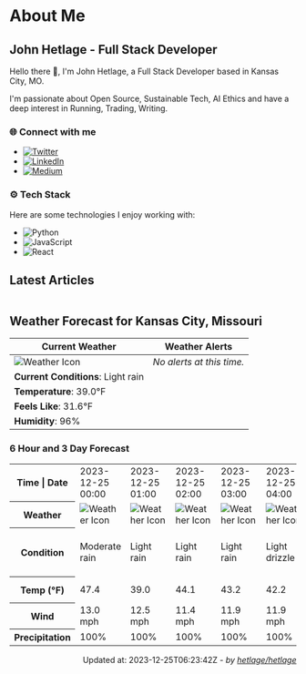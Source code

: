 # About Me

## John Hetlage - Full Stack Developer

Hello there 👋, I'm John Hetlage, a Full Stack Developer based in Kansas City, MO. 

I'm passionate about Open Source, Sustainable Tech, AI Ethics and have a deep interest in Running, Trading, Writing.

### 🌐 Connect with me
- [![Twitter](https://img.shields.io/badge/Twitter-1DA1F2?style=for-the-badge&logo=twitter&logoColor=white)](https://twitter.com/j_hetlage)
- [![LinkedIn](https://img.shields.io/badge/LinkedIn-0077B5?style=for-the-badge&logo=linkedin&logoColor=white)](https://linkedin.com/in/john-hetlage)
- [![Medium](https://img.shields.io/badge/Medium-12100E?style=for-the-badge&logo=medium&logoColor=white)](https://medium.com/@jhetlage)

### ⚙️ Tech Stack
Here are some technologies I enjoy working with:
- ![Python](https://img.shields.io/badge/-Python-05122A?style=flat&logo=Python)
- ![JavaScript](https://img.shields.io/badge/-JavaScript-05122A?style=flat&logo=JavaScript)
- ![React](https://img.shields.io/badge/-React-05122A?style=flat&logo=React)


## Latest Articles

<table>
  <tbody></tbody>
</table>


## Weather Forecast for Kansas City, Missouri

| **Current Weather** | **Weather Alerts** |
|---------------------|--------------------|
| ![Weather Icon](https://cdn.weatherapi.com/weather/64x64/night/296.png) |  _No alerts at this time._  |
| **Current Conditions**: Light rain |  | 
| **Temperature**: 39.0°F |  |
| **Feels Like**: 31.6°F |  |
| **Humidity**: 96% | |

### 6 Hour and 3 Day Forecast

<table>
  <tbody>  
    <tr><th>Time | Date</th><td>2023-12-25 00:00</td><td>2023-12-25 01:00</td><td>2023-12-25 02:00</td><td>2023-12-25 03:00</td><td>2023-12-25 04:00</td><td>2023-12-25 05:00</td><td>2023-12-25</td><td>2023-12-26</td><td>2023-12-27</td></tr>
    <tr><th>Weather</th><td><img src="https://cdn.weatherapi.com/weather/64x64/night/302.png" alt="Weather Icon"></td><td><img src="https://cdn.weatherapi.com/weather/64x64/night/296.png" alt="Weather Icon"></td><td><img src="https://cdn.weatherapi.com/weather/64x64/night/296.png" alt="Weather Icon"></td><td><img src="https://cdn.weatherapi.com/weather/64x64/night/296.png" alt="Weather Icon"></td><td><img src="https://cdn.weatherapi.com/weather/64x64/night/266.png" alt="Weather Icon"></td><td><img src="https://cdn.weatherapi.com/weather/64x64/night/266.png" alt="Weather Icon"></td>
    <td><img src="https://cdn.weatherapi.com/weather/64x64/day/302.png" alt="Weather Icons"</td><td><img src="https://cdn.weatherapi.com/weather/64x64/day/371.png" alt="Weather Icons"</td><td><img src="https://cdn.weatherapi.com/weather/64x64/day/329.png" alt="Weather Icons"</td></tr>
    <tr><th>Condition</th><td>Moderate rain</td><td>Light rain</td><td>Light rain</td><td>Light rain</td><td>Light drizzle</td><td>Light drizzle</td>
    <td>Moderate rain</td><td>Moderate or heavy snow showers</td><td>Patchy moderate snow</td></tr>
    <tr><th>Temp (°F)</th><td>47.4</td><td>39.0</td><td>44.1</td><td>43.2</td><td>42.2</td><td>41.2</td>
    <td>40.3° / 31.9°F</td><td>35.6° / 29.0°F</td><td>34.7° / 31.7°F</td></tr>
    <tr><th>Wind</th><td>13.0 mph</td><td>12.5 mph</td><td>11.4 mph</td><td>11.9 mph</td><td>11.9 mph</td><td>13.2 mph</td>
    <td>14.8 mph</td><td>15.7 mph</td><td>16.1 mph</td></tr>
    <tr><th>Precipitation</th><td>100%</td><td>100%</td><td>100%</td><td>100%</td><td>100%</td><td>100%</td>
    <td>96%</td><td>83%</td><td>79%</td></tr>
  </tbody>
</table>

<div align="right">

Updated at: 2023-12-25T06:23:42Z - *by [hetlage/hetlage](https://github.com/hetlage/hetlage)*

</div>

